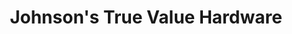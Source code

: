 ---
title: "Johnson's True Value Hardware"
url: /groton/johnsons-true-value-hardware/
shop: Eisenwaren
---